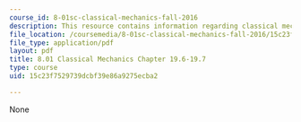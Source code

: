 ```yaml
---
course_id: 8-01sc-classical-mechanics-fall-2016
description: This resource contains information regarding classical mechanics.
file_location: /coursemedia/8-01sc-classical-mechanics-fall-2016/15c23f7529739dcbf39e86a9275ecba2_MIT8_01F16_chapter19.6_19.7.pdf
file_type: application/pdf
layout: pdf
title: 8.01 Classical Mechanics Chapter 19.6-19.7
type: course
uid: 15c23f7529739dcbf39e86a9275ecba2

---
```

None